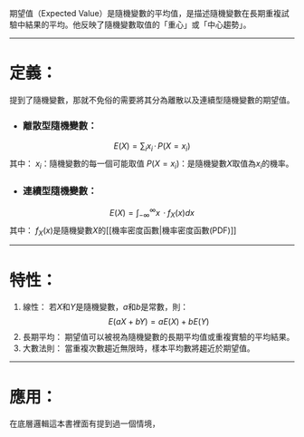 期望值（Expected Value）是隨機變數的平均值，是描述隨機變數在長期重複試驗中結果的平均。他反映了隨機變數取值的「重心」或「中心趨勢」。
- - -
# 定義：
提到了隨機變數，那就不免俗的需要將其分為離散以及連續型隨機變數的期望值。
- ### 離散型隨機變數：
$$
E(X)=\sum_ix_i\,·\,P(X=x_i)
$$
其中：
$x_i$：隨機變數的每一個可能取值
$P(X=x_i)$：是隨機變數$X$取值為$x_i$的機率。


- ### 連續型隨機變數：
$$
E(X)=\int^\infty_{-\infty}x\,· f_X(x)dx
$$
其中：
$f_X(x)$是隨機變數$X$的[[機率密度函數|機率密度函數(PDF)]]
- - -
# 特性：
1. 線性：
	若$X$和$Y$是隨機變數，$a$和$b$是常數，則：
$$
E(aX+bY)=aE(X)+bE(Y)
$$
2. 長期平均：
	期望值可以被視為隨機變數的長期平均值或重複實驗的平均結果。
3. 大數法則：
	當重複次數趨近無限時，樣本平均數將趨近於期望值。
- - -
# 應用：
在底層邏輯這本書裡面有提到過一個情境，
